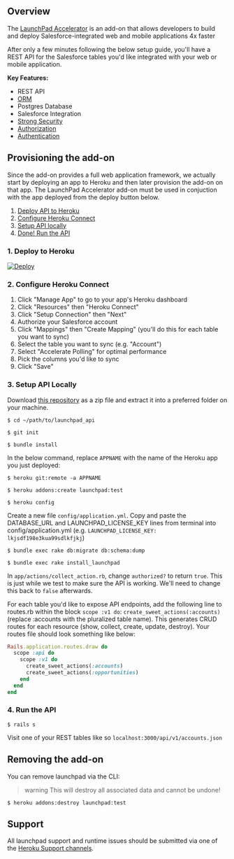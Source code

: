 ## Overview
The [LaunchPad Accelerator](https://elements.heroku.com/addons/launchpad) is an add-on that allows developers to build and deploy Salesforce-integrated web and mobile applications 4x faster

After only a few minutes following the below setup guide, you'll have a REST API for the Salesforce tables you'd like integrated with your web or mobile application.

**Key Features:**

- REST API
- [ORM](https://guides.rubyonrails.org/active_record_basics.html)
- Postgres Database
- Salesforce Integration
- [Strong Security](https://guides.rubyonrails.org/security.html)
- [Authorization](https://github.com/CanCanCommunity/cancancan)
- [Authentication](https://github.com/LaunchPadLab/lp_token_auth)

## Provisioning the add-on

Since the add-on provides a full web application framework, we actually start by deploying an app to Heroku and then later provision the add-on on that app. The LaunchPad Accelerator add-on must be used in conjuction with the app deployed from the deploy button below.

1. [Deploy API to Heroku](#1-deploy-to-heroku)
2. [Configure Heroku Connect](#2-configure-heroku-connect)
3. [Setup API locally](#3-setup-api-locally)
4. [Done! Run the API](#4-run-the-api)

### 1. Deploy to Heroku
<a href="https://heroku.com/deploy?template=https://github.com/launchpadlab/launchpad_api" target="_blank">
  <img src="https://www.herokucdn.com/deploy/button.svg" alt="Deploy">
</a>

### 2. Configure Heroku Connect
1. Click "Manage App" to go to your app's Heroku dashboard
2. Click "Resources" then "Heroku Connect"
3. Click "Setup Connection" then "Next"
4. Authorize your Salesforce account
5. Click "Mappings" then "Create Mapping" (you'll do this for each table you want to sync)
6. Select the table you want to sync (e.g. "Account")
7. Select "Accelerate Polling" for optimal performance
8. Pick the columns you'd like to sync
9. Click "Save"

### 3. Setup API Locally
Download [this repository](https://github.com/launchpadlab/launchpad_api) as a zip file and extract it into a preferred folder on your machine.

```term
$ cd ~/path/to/launchpad_api
```

```term
$ git init
```

```term
$ bundle install
```

In the below command, replace `APPNAME` with the name of the Heroku app you just deployed:

```term
$ heroku git:remote -a APPNAME
```

```term
$ heroku addons:create launchpad:test
```

```term
$ heroku config
```

Create a new file `config/application.yml`. Copy and paste the DATABASE_URL and LAUNCHPAD_LICENSE_KEY lines from terminal into config/application.yml (e.g. `LAUNCHPAD_LICENSE_KEY: lkjsdf198e3kua99sdlkfjkj`)

```term
$ bundle exec rake db:migrate db:schema:dump
```

```term
$ bundle exec rake install_launchpad
```

In `app/actions/collect_action.rb`, change `authorized?` to return `true`. This is just while we test to make sure the API is working. We'll need to change this back to `false` afterwards.

For each table you'd like to expose API endpoints, add the following line to routes.rb within the block `scope :v1 do`: `create_sweet_actions(:accounts)` (replace :accounts with the pluralized table name). This generates CRUD routes for each resource (show, collect, create, update, destroy). Your routes file should look something like below:

```ruby
Rails.application.routes.draw do
  scope :api do
    scope :v1 do
      create_sweet_actions(:accounts)
      create_sweet_actions(:opportunities)
    end
  end
end
```

### 4. Run the API

```term
$ rails s
```

Visit one of your REST tables like so `localhost:3000/api/v1/accounts.json`


## Removing the add-on

You can remove launchpad via the CLI:

> warning
> This will destroy all associated data and cannot be undone!

```term
$ heroku addons:destroy launchpad:test
```

## Support

All launchpad support and runtime issues should be submitted via one of the [Heroku Support channels](support-channels).

